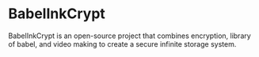 # BabelInkCrypt
BabelInkCrypt is an open-source project that combines encryption, library of babel, and video making to create a secure infinite storage system.
